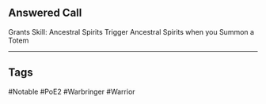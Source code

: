 ## Answered Call
Grants Skill: Ancestral Spirits
Trigger Ancestral Spirits when you Summon a Totem

---
## Tags
#Notable
#PoE2
#Warbringer
#Warrior
